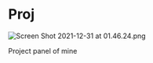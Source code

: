 # Proj

![Screen Shot 2021-12-31 at 01.46.24.png](https://imagedelivery.net/b21oeeg7p6hqWEI-IA5xDw/3d122e39-0032-43e5-0ce2-105f105b6d00/public)

Project panel of mine
